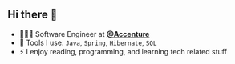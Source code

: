 ## Hi there 👋
<!--[<img alt="LinkedIn" src="https://img.shields.io/badge/LinkedIn-%230E76A8.svg?&style=for-the-badge&logo=LinkedIn&logoColor=white" />](https://www.linkedin.com/in/vehbi-celebi-38156b275/) -->
- 👨🏻‍💻 Software Engineer at [**@Accenture**](https://www.accenture.com)
- 🧰 Tools I use: `Java`, `Spring`, `Hibernate`, `SQL`
- ⚡ I enjoy reading, programming, and learning tech related stuff

<!--
**vehbicelebi/vehbicelebi** is a ✨ _special_ ✨ repository because its `README.md` (this file) appears on your GitHub profile.

Here are some ideas to get you started:

- 🔭 I’m currently working on ...
- 🌱 I’m currently learning ...
- 👯 I’m looking to collaborate on ...
- 🤔 I’m looking for help with ...
- 💬 Ask me about ...
- 📫 How to reach me: ...
- 😄 Pronouns: ...
- ⚡ Fun fact: ...
-->
